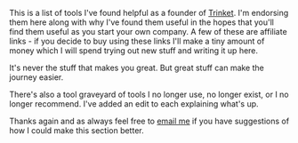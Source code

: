 This is a list of tools I've found helpful as a founder of [Trinket](http://trinket.io).  I'm endorsing them here along with why I've found them useful in the hopes that you'll find them useful as you start your own company.  A few of these are affiliate links - if you decide to buy using these links I'll make a tiny amount of money which I will spend trying out new stuff and writing it up here.

It's never the stuff that makes you great.  But great stuff can make the journey easier.

There's also a tool graveyard of tools I no longer use, no longer exist, or I no longer recommend.  I've added an 
edit to each explaining what's up.

Thanks again and as always feel free to [email me](elliott+reveiws@trinket.io) if you have suggestions of how I could make this section better.
